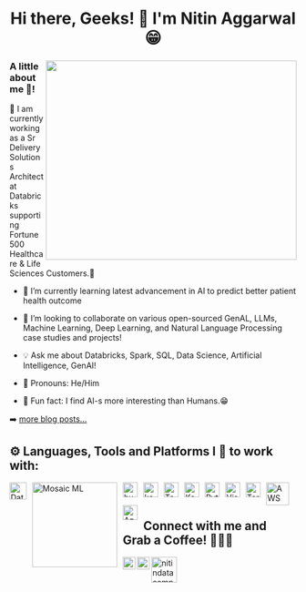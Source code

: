 <h1 align="center">Hi there, Geeks! 👀 I'm  Nitin Aggarwal 😁 </h1><a target="_blank">

<html>
  <div class="container">
  <div class="row">
    <div class="col">
    </div>
    <div class="col">
      <img align="right" src="https://gifdb.com/images/high/animated-man-computer-coding-nae6mec378lsg1i3.gif" class="card-img" width="440" height="350"  alt="" />
          <h3 class="card-title">A little about me 🤭!</h3>
            <p class="card-text"> 
 🔭 I am currently working as a Sr Delivery Solutions Architect at Databricks supporting Fortune 500 Healthcare & Life Sciences Customers.🤖
              
 - 🌱 I’m currently learning latest advancement in AI to predict better patient health outcome
              
- 👯  I’m looking to collaborate on various open-sourced GenAL, LLMs, Machine Learning, Deep Learning, and Natural Language Processing case studies and projects!
              
- 💡 Ask me about Databricks, Spark, SQL, Data Science, Artificial Intelligence, GenAI!
              
- 👩 Pronouns: He/Him
              
- 🤣 Fun fact: I find AI-s more interesting than Humans.😁</p>
      
    </div>
  </div>
 </div>  
</html>   


➡️ [more blog posts...](https://medium.com/@nitinaggarwal12)


## ⚙ Languages, Tools and Platforms I 💛 to work with:
<img align="left" alt="Databricks" width="30px" src="https://w7.pngwing.com/pngs/496/62/png-transparent-databricks-logo-thumbnail-tech-companies-thumbnail.png" style="margin-right: 10px;"/>
<img align="left" alt="Mosaic ML" width="149px" src="https://www.oracle.com/node/oce/storyhub/prod/api/v1.1/assets/CONTB54899612A9B4D2C8F932F458C7D99A5/native/customerlogo-mosaic-clr.svg" style="margin-right: 10px;"/>
<img align="left" alt="huggingface" width="26px" src="https://ia802805.us.archive.org/15/items/github.com-huggingface-transformers_-_2020-02-12_22-24-48/cover.jpg" style="margin-right: 10px;"/>
<img align="left" alt="kaggle" width="26px" src="https://cdn4.iconfinder.com/data/icons/logos-and-brands/512/189_Kaggle_logo_logos-512.png" style="margin-right: 10px;"/>
<img align="left" alt="TensorFlow" width="26px" src="https://upload.wikimedia.org/wikipedia/commons/2/2d/Tensorflow_logo.svg" style="margin-right: 10px;"/>
<img align="left" alt="Keras" width="26px" src="https://upload.wikimedia.org/wikipedia/commons/a/ae/Keras_logo.svg" style="margin-right: 10px;"/>
<img align="left" alt="Python" width="26px" src="https://upload.wikimedia.org/wikipedia/commons/0/0a/Python.svg" style="margin-right: 10px;"/>
<img align="left" alt="Visual Studio Code" width="26px" src="https://upload.wikimedia.org/wikipedia/commons/2/2d/Visual_Studio_Code_1.18_icon.svg" style="margin-right: 10px;"/>
<img align="left" alt="Terraform" width="26px" src="https://www.svgrepo.com/show/448253/terraform.svg" style="margin-right: 10px;"/>
<img align="left" alt="AWS" width="40px" src="https://zeevector.com/wp-content/uploads/Aws-Logo-PNG-White.png" style="margin-right: 10px;"/>
<img align="left" alt="Azure" width="26px" src="https://upload.wikimedia.org/wikipedia/commons/thumb/f/fa/Microsoft_Azure.svg/480px-Microsoft_Azure.svg.png" style="margin-right: 10px;"/>
<br />
<br />

## Connect with me and Grab a Coffee! 🙋‍♀️🥤             
[<img align="left" alt="nitinlinkedin" width="22px" src="https://upload.wikimedia.org/wikipedia/commons/e/e9/Linkedin_icon.svg" />][linkedin]
[<img align="left" alt="nitinkaggle" width="22px" src="https://cdn4.iconfinder.com/data/icons/logos-and-brands/512/189_Kaggle_logo_logos-512.png" />][kaggle]
[<img align="left" alt="nitindatacamp" width="45px" src="https://miro.medium.com/v2/resize:fit:1124/format:webp/1*wln80fP5hfNfsnkOsoXeRg.png" />][datacamp]


[linkedin]: https://www.linkedin.com/in/nitin-aggarwal-b49786a
[kaggle]: https://www.kaggle.com/nitinaggarwal12
[datacamp]: https://www.datacamp.com/portfolio/nitinaggarwal12